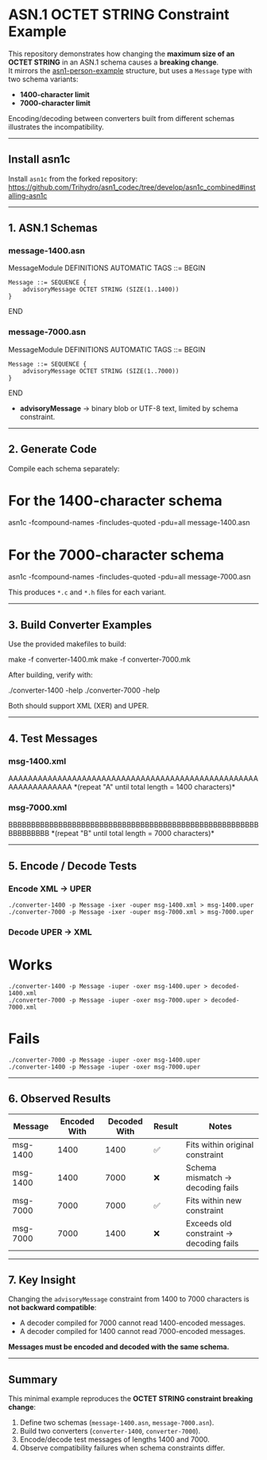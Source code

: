 # ASN.1 OCTET STRING Constraint Example

This repository demonstrates how changing the **maximum size of an OCTET STRING** in an ASN.1 schema causes a **breaking change**.  
It mirrors the [asn1-person-example](https://github.com/dmccoystephenson/asn1-person-example) structure, but uses a `Message` type with two schema variants:

- **1400-character limit**  
- **7000-character limit**

Encoding/decoding between converters built from different schemas illustrates the incompatibility.

---

## Install asn1c
Install `asn1c` from the forked repository:  
https://github.com/Trihydro/asn1_codec/tree/develop/asn1c_combined#installing-asn1c

---

## 1. ASN.1 Schemas

### message-1400.asn
MessageModule DEFINITIONS AUTOMATIC TAGS ::= BEGIN

    Message ::= SEQUENCE {
        advisoryMessage OCTET STRING (SIZE(1..1400))
    }

END

### message-7000.asn
MessageModule DEFINITIONS AUTOMATIC TAGS ::= BEGIN

    Message ::= SEQUENCE {
        advisoryMessage OCTET STRING (SIZE(1..7000))
    }

END

- **advisoryMessage** → binary blob or UTF-8 text, limited by schema constraint.

---

## 2. Generate Code

Compile each schema separately:

# For the 1400-character schema
asn1c -fcompound-names -fincludes-quoted -pdu=all message-1400.asn

# For the 7000-character schema
asn1c -fcompound-names -fincludes-quoted -pdu=all message-7000.asn

This produces `*.c` and `*.h` files for each variant.

---

## 3. Build Converter Examples

Use the provided makefiles to build:

make -f converter-1400.mk
make -f converter-7000.mk

After building, verify with:

./converter-1400 -help
./converter-7000 -help

Both should support XML (XER) and UPER.

---

## 4. Test Messages

### msg-1400.xml
<Message>
  <advisoryMessage>AAAAAAAAAAAAAAAAAAAAAAAAAAAAAAAAAAAAAAAAAAAAAAAAAAAAAAAAAAAAAAAA</advisoryMessage>
</Message>
*(repeat "A" until total length = 1400 characters)*

### msg-7000.xml
<Message>
  <advisoryMessage>BBBBBBBBBBBBBBBBBBBBBBBBBBBBBBBBBBBBBBBBBBBBBBBBBBBBBBBBBBBBBBBB</advisoryMessage>
</Message>
*(repeat "B" until total length = 7000 characters)*

---

## 5. Encode / Decode Tests

### Encode XML → UPER
```
./converter-1400 -p Message -ixer -ouper msg-1400.xml > msg-1400.uper
./converter-7000 -p Message -ixer -ouper msg-7000.xml > msg-7000.uper
```

### Decode UPER → XML
# Works
```
./converter-1400 -p Message -iuper -oxer msg-1400.uper > decoded-1400.xml
./converter-7000 -p Message -iuper -oxer msg-7000.uper > decoded-7000.xml
```

# Fails
```
./converter-7000 -p Message -iuper -oxer msg-1400.uper
./converter-1400 -p Message -iuper -oxer msg-7000.uper
```

---

## 6. Observed Results

| Message   | Encoded With | Decoded With | Result | Notes                                 |
|-----------|--------------|--------------|--------|---------------------------------------|
| msg-1400  | 1400         | 1400         | ✅     | Fits within original constraint       |
| msg-1400  | 1400         | 7000         | ❌     | Schema mismatch → decoding fails      |
| msg-7000  | 7000         | 7000         | ✅     | Fits within new constraint            |
| msg-7000  | 7000         | 1400         | ❌     | Exceeds old constraint → decoding fails |

---

## 7. Key Insight

Changing the `advisoryMessage` constraint from 1400 to 7000 characters is **not backward compatible**:

- A decoder compiled for 7000 cannot read 1400-encoded messages.
- A decoder compiled for 1400 cannot read 7000-encoded messages.

**Messages must be encoded and decoded with the same schema.**

---

## Summary

This minimal example reproduces the **OCTET STRING constraint breaking change**:

1. Define two schemas (`message-1400.asn`, `message-7000.asn`).  
2. Build two converters (`converter-1400`, `converter-7000`).  
3. Encode/decode test messages of lengths 1400 and 7000.  
4. Observe compatibility failures when schema constraints differ.  
